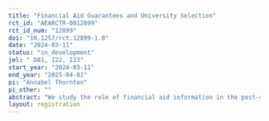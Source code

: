 ```yaml
---
title: "Financial Aid Guarantees and University Selection"
rct_id: "AEARCTR-0012899"
rct_id_num: "12899"
doi: "10.1257/rct.12899-1.0"
date: "2024-03-11"
status: "in_development"
jel: " D81, I22, I23"
start_year: "2024-03-11"
end_year: "2025-04-01"
pi: "Annabel Thornton"
pi_other: ""
abstract: "We study the role of financial aid information in the post-secondary education decision; separating the effects of information alone and information with certainty. Our primary research question for the study asks: how does providing a minimum amount of guaranteed institutional financial aid effect the likelihood of students accepting offers of admission to a post-secondary institution. "
layout: registration
---
```



